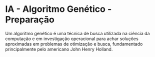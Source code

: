 # IA - Algoritmo Genético - Preparação

Um algoritmo genético é uma técnica de busca utilizada na ciência da computação e em investigação operacional para achar soluções aproximadas em problemas de otimização e busca, fundamentado principalmente pelo americano John Henry Holland.